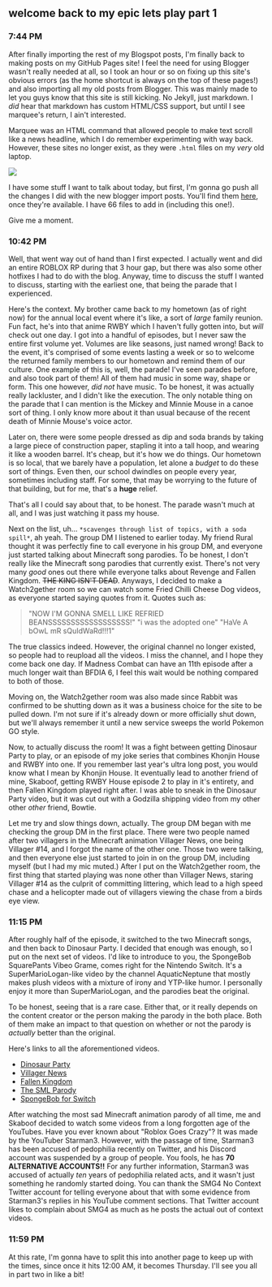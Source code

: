## welcome back to my epic lets play part 1
### 7:44 PM

After finally importing the rest of my Blogspot posts, I'm finally back to making posts on my GitHub Pages site! I feel the need for using Blogger wasn't really needed at all, so I took an hour or so on fixing up this site's obvious errors (as the home shortcut is always on the top of these pages!) and also importing all my old posts from Blogger. This was mainly made to let you guys know that this site is still kicking. No Jekyll, just markdown. I *did* hear that markdown has custom HTML/CSS support, but until I see marquee's return, I ain't interested.

Marquee was an HTML command that allowed people to make text scroll like a news headline, which I do remember experimenting with way back. However, these sites no longer exist, as they were `.html` files on my *very* old laptop.

![](https://raw.githubusercontent.com/rustMotherboard/rustmotherboard.github.io/master/images/blog/2019/08/marquee.gif)

I have some stuff I want to talk about today, but first, I'm gonna go push all the changes I did with the new blogger import posts. You'll find them [here](https://rustmotherboard.github.io/blog), once they're available. I have 66 files to add in (including this one!).

Give me a moment.

### 10:42 PM
Well, that went way out of hand than I first expected. I actually went and did an entire ROBLOX RP during that 3 hour gap, but there was also some other hotfixes I had to do with the blog. Anyway, time to discuss the stuff I wanted to discuss, starting with the earliest one, that being the parade that I experienced.

Here's the context. My brother came back to my hometown (as of right now) for the annual local event where it's like, a sort of *large* family reunion. Fun fact, he's into that anime RWBY which I haven't fully gotten into, but *will* check out one day. I got into a handful of episodes, but I never saw the entire first volume yet. Volumes are like seasons, just named wrong! Back to the event, it's comprised of some events lasting a week or so to welcome the returned family members to our hometown and remind them of our culture. One example of this is, well, the parade! I've seen parades before, and also took part of them! All of them had music in some way, shape or form. This one however, *did not* have music. To be honest, it was actually really lackluster, and I didn't like the execution. The only notable thing on the parade that I can mention is the Mickey and Minnie Mouse in a canoe sort of thing. I only know more about it than usual because of the recent death of Minnie Mouse's voice actor.

Later on, there were some people dressed as dip and soda brands by taking a large piece of construction paper, stapling it into a tall hoop, and wearing it like a wooden barrel. It's cheap, but it's how we do things. Our hometown is so local, that we barely have a population, let alone a *budget* to do these sort of things. Even then, our school dwindles on people every year, sometimes including staff. For some, that may be worrying to the future of that building, but for me, that's a **huge** relief.

That's all I could say about that, to be honest. The parade wasn't much at all, and I was just watching it pass my house.

Next on the list, uh... `*scavenges through list of topics, with a soda spill*`, ah yeah. The group DM I listened to earlier today. My friend Rural thought it was perfectly fine to call everyone in his group DM, and everyone just started talking about Minecraft song parodies. To be honest, I don't really like the Minecraft song parodies that currently exist. There's not very many *good* ones out there while everyone talks about Revenge and Fallen Kingdom. ~~THE KING ISN'T DEAD~~. Anyways, I decided to make a Watch2gether room so we can watch some Fried Chilli Cheese Dog videos, as everyone started saying quotes from it. Quotes such as:

> "NOW I'M GONNA SMELL LIKE REFRIED BEANSSSSSSSSSSSSSSSSSS!"
> "i was the adopted one"
> "HaVe A bOwL mR sQuIdWaRd!!!1"

The true classics indeed. However, the original channel no longer existed, so people had to reupload all the videos. I miss the channel, and I hope they come back one day. If Madness Combat can have an 11th episode after a much longer wait than BFDIA 6, I feel this wait would be nothing compared to both of those.

Moving on, the Watch2gether room was also made since Rabbit was confirmed to be shutting down as it was a business choice for the site to be pulled down. I'm not sure if it's already down or more officially shut down, but we'll always remember it until a new service sweeps the world Pokemon GO style.

Now, to actually discuss the room! It was a fight between getting Dinosaur Party to play, or an episode of my joke series that combines Khonjin House and RWBY into one. If you remember last year's ultra long post, you would know what I mean by Khonjin House. It eventually lead to another friend of mine, Skaboof, getting RWBY House episode 2 to play in it's entirety, and then Fallen Kingdom played right after. I was able to sneak in the Dinosaur Party video, but it was cut out with a Godzilla shipping video from my other other *other* friend, Bowtie.

Let me try and slow things down, actually. The group DM began with me checking the group DM in the first place. There were two people named after two villagers in the Minecraft animation Villager News, one being Villager #14, and I forgot the name of the other one. Those two were talking, and then everyone else just started to join in on the group DM, including myself (but I had my mic muted.) After I put on the Watch2gether room, the first thing that started playing was none other than Villager News, staring Villager #14 as the culprit of committing littering, which lead to a high speed chase and a helicopter made out of villagers viewing the chase from a birds eye view.

### 11:15 PM
After roughly half of the episode, it switched to the two Minecraft songs, and then back to Dinosaur Party. I decided that enough was enough, so I put on the next set of videos. I'd like to introduce to you, the SpongeBob SquarePants Vibeo Grame, comes right for the Nintendo Switch. It's a SuperMarioLogan-like video by the channel AquaticNeptune that mostly makes plush videos with a mixture of irony and YTP-like humor. I personally enjoy it more than SuperMarioLogan, and the parodies beat the original.

To be honest, seeing that is a rare case. Either that, or it really depends on the content creator or the person making the parody in the both place. Both of them make an impact to that question on whether or not the parody is *actually* better than the original.

Here's links to all the aforementioned videos.
* [Dinosaur Party](https://www.youtube.com/watch?v=rzFAMQyuzgI)
* [Villager News](https://www.youtube.com/watch?v=Frtax3pXPtg)
* [Fallen Kingdom](https://www.youtube.com/watch?v=I-sH53vXP2A)
* [The SML Parody](https://www.youtube.com/watch?v=mSLuJonlt4M&t=23s)
* [SpongeBob for Switch](https://www.youtube.com/watch?v=Ag4EiJsyTHI)

After watching the most sad Minecraft animation parody of all time, me and Skaboof decided to watch some videos from a long forgotten age of the YouTubes. Have you ever known about "Roblox Goes Crazy"? It was made by the YouTuber Starman3. However, with the passage of time, Starman3 has been accused of pedophilia recently on Twitter, and his Discord account was suspended by a group of people. You fools, he has **70 ALTERNATIVE ACCOUNTS!!** For any further information, Starman3 was accused of actually *ten* years of pedophilia related acts, and it wasn't just something he randomly started doing. You can thank the SMG4 No Context Twitter account for telling everyone about that with some evidence from Starman3's replies in his YouTube comment sections. That Twitter account likes to complain about SMG4 as much as he posts the actual out of context videos.

### 11:59 PM
At this rate, I'm gonna have to split this into another page to keep up with the times, since once it hits 12:00 AM, it becomes Thursday. I'll see you all in part two in like a bit!